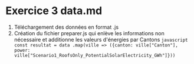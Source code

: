 # Exercice 3 data.md
1. Téléchargement des données en format .js
2. Création du fichier preparer.js qui enlève les informations non nécessaire et additionne les valeurs d'énergies par Cantons
`javascript 
const resultat = data
.map(ville => ({canton: ville["Canton"], power: ville["Scenario1_RoofsOnly_PotentialSolarElectricity_GWh"]}))
`
